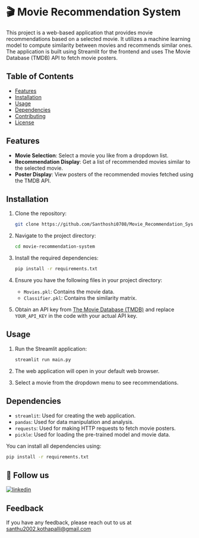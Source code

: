 # 🎬 Movie Recommendation System

This project is a web-based application that provides movie recommendations based on a selected movie. It utilizes a machine learning model to compute similarity between movies and recommends similar ones. The application is built using Streamlit for the frontend and uses The Movie Database (TMDB) API to fetch movie posters.

## Table of Contents

- [Features](#features)
- [Installation](#installation)
- [Usage](#usage)
- [Dependencies](#dependencies)
- [Contributing](#contributing)
- [License](#license)

## Features

- **Movie Selection**: Select a movie you like from a dropdown list.
- **Recommendation Display**: Get a list of recommended movies similar to the selected movie.
- **Poster Display**: View posters of the recommended movies fetched using the TMDB API.

## Installation

1. Clone the repository:

    ```bash
    git clone https://github.com/Santhoshi0708/Movie_Recommendation_System
    ```

2. Navigate to the project directory:

    ```bash
    cd movie-recommendation-system
    ```

3. Install the required dependencies:

    ```bash
    pip install -r requirements.txt
    ```

4. Ensure you have the following files in your project directory:
    - `Movies.pkl`: Contains the movie data.
    - `Classifier.pkl`: Contains the similarity matrix.

5. Obtain an API key from [The Movie Database (TMDB)](https://www.themoviedb.org/documentation/api) and replace `YOUR_API_KEY` in the code with your actual API key.

## Usage

1. Run the Streamlit application:

    ```bash
    streamlit run main.py
    ```

2. The web application will open in your default web browser.

3. Select a movie from the dropdown menu to see recommendations.

## Dependencies

- `streamlit`: Used for creating the web application.
- `pandas`: Used for data manipulation and analysis.
- `requests`: Used for making HTTP requests to fetch movie posters.
- `pickle`: Used for loading the pre-trained model and movie data.

You can install all dependencies using:

```bash
pip install -r requirements.txt

```
## 🔗 Follow us
[![linkedin](https://img.shields.io/badge/linkedin-0A66C2?style=for-the-badge&logo=linkedin&logoColor=white)](https://www.linkedin.com/in/kothapalli-santhoshi-368951254/)

## Feedback
If you have any feedback, please reach out to us at santhu2002.kothapalli@gmail.com
